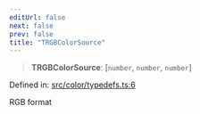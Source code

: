 ```yaml
---
editUrl: false
next: false
prev: false
title: "TRGBColorSource"
---
```


> **TRGBColorSource**: \[`number`, `number`, `number`\]

Defined in: [src/color/typedefs.ts:6](https://github.com/fabricjs/fabric.js/blob/8748628df7e9de00ba77413bfc3ad9e9fe9d4f30/src/color/typedefs.ts#L6)

RGB format
